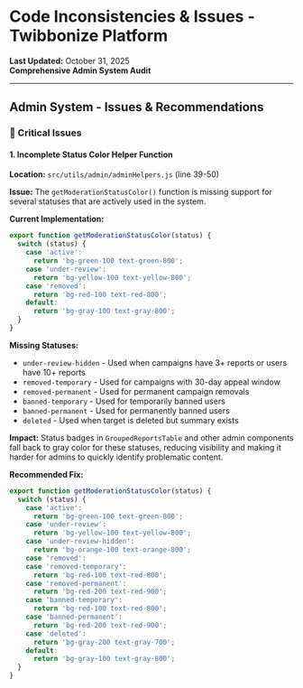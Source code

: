 # Code Inconsistencies & Issues - Twibbonize Platform

**Last Updated:** October 31, 2025  
**Comprehensive Admin System Audit**

---

## Admin System - Issues & Recommendations

### 🔴 Critical Issues

#### 1. Incomplete Status Color Helper Function
**Location:** `src/utils/admin/adminHelpers.js` (line 39-50)

**Issue:** The `getModerationStatusColor()` function is missing support for several statuses that are actively used in the system.

**Current Implementation:**
```javascript
export function getModerationStatusColor(status) {
  switch (status) {
    case 'active':
      return 'bg-green-100 text-green-800';
    case 'under-review':
      return 'bg-yellow-100 text-yellow-800';
    case 'removed':
      return 'bg-red-100 text-red-800';
    default:
      return 'bg-gray-100 text-gray-800';
  }
}
```

**Missing Statuses:**
- `under-review-hidden` - Used when campaigns have 3+ reports or users have 10+ reports
- `removed-temporary` - Used for campaigns with 30-day appeal window
- `removed-permanent` - Used for permanent campaign removals
- `banned-temporary` - Used for temporarily banned users
- `banned-permanent` - Used for permanently banned users
- `deleted` - Used when target is deleted but summary exists

**Impact:** Status badges in `GroupedReportsTable` and other admin components fall back to gray color for these statuses, reducing visibility and making it harder for admins to quickly identify problematic content.

**Recommended Fix:**
```javascript
export function getModerationStatusColor(status) {
  switch (status) {
    case 'active':
      return 'bg-green-100 text-green-800';
    case 'under-review':
      return 'bg-yellow-100 text-yellow-800';
    case 'under-review-hidden':
      return 'bg-orange-100 text-orange-800';
    case 'removed':
    case 'removed-temporary':
      return 'bg-red-100 text-red-800';
    case 'removed-permanent':
      return 'bg-red-200 text-red-900';
    case 'banned-temporary':
      return 'bg-red-100 text-red-800';
    case 'banned-permanent':
      return 'bg-red-200 text-red-900';
    case 'deleted':
      return 'bg-gray-200 text-gray-700';
    default:
      return 'bg-gray-100 text-gray-800';
  }
}
```

